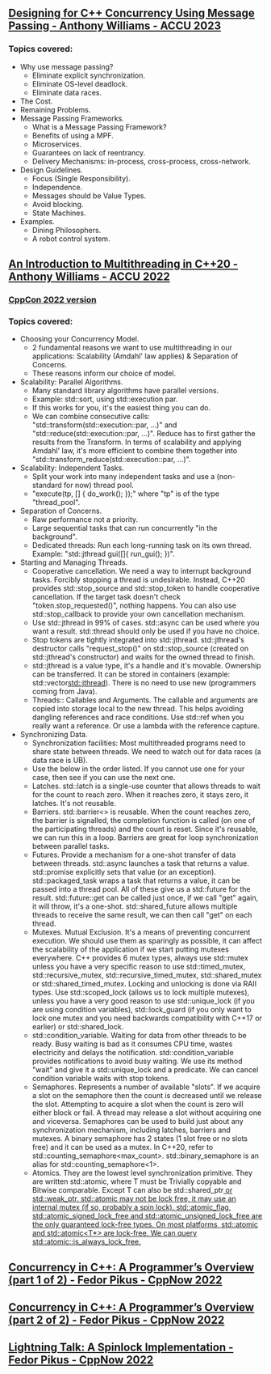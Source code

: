 ## [Designing for C++ Concurrency Using Message Passing - Anthony Williams - ACCU 2023](https://www.youtube.com/watch?v=J-z4Mf9u-Sc)
### Topics covered:
* Why use message passing?
  * Eliminate explicit synchronization.
  * Eliminate OS-level deadlock.
  * Eliminate data races.
* The Cost.
* Remaining Problems.
* Message Passing Frameworks.
  * What is a Message Passing Framework?
  * Benefits of using a MPF.
  * Microservices.
  * Guarantees on lack of reentrancy.
  * Delivery Mechanisms: in-process, cross-process, cross-network.
* Design Guidelines.
  * Focus (Single Responsibility).
  * Independence.
  * Messages should be Value Types.
  * Avoid blocking.
  * State Machines.
* Examples.
  * Dining Philosophers.
  * A robot control system.

## [An Introduction to Multithreading in C++20 - Anthony Williams - ACCU 2022](https://www.youtube.com/watch?v=3uH-2CkBlPQ)
### [CppCon 2022 version](https://www.youtube.com/watch?v=A7sVFJLJM-A)
### Topics covered:
* Choosing your Concurrency Model.
  * 2 fundamental reasons we want to use multithreading in our applications: Scalability (Amdahl' law applies) & Separation of Concerns.
  * These reasons inform our choice of model.
* Scalability: Parallel Algorithms.
  * Many standard library algorithms have parallel versions.
  * Example: std::sort, using std::execution par.
  * If this works for you, it's the easiest thing you can do.
  * We can combine consecutive calls: "std::transform(std::execution::par, ...)" and "std::reduce(std::execution::par, ...)". Reduce has to first gather the results from the Transform. In terms of scalability and applying Amdahl' law, it's more efficient to combine them together into "std::transform_reduce(std::execution::par, ...)". 
* Scalability: Independent Tasks.
  * Split your work into many independent tasks and use a (non-standard for now) thread pool.
  * "execute(tp, [] { do_work(); });" where "tp" is of the type "thread_pool".
* Separation of Concerns.
  * Raw performance not a priority.
  * Large sequential tasks that can run concurrently "in the background".
  * Dedicated threads: Run each long-running task on its own thread. Example: "std::jthread gui([]{ run_gui(); })".
* Starting and Managing Threads.
  * Cooperative cancellation. We need a way to interrupt background tasks. Forcibly stopping a thread is undesirable. Instead, C++20 provides std::stop_source and std::stop_token to handle cooperative cancellation. If the target task doesn't check "token.stop_requested()", nothing happens. You can also use std::stop_callback to provide your own cancellation mechanism.
  * Use std::jthread in 99% of cases. std::async can be used where you want a result. std::thread should only be used if you have no choice.
  * Stop tokens are tightly integrated into std::jthread. std::jthread's destructor calls "request_stop()" on std::stop_source (created on std::jthread's constructor) and waits for the owned thread to finish.
  * std::jthread is a value type, it's a handle and it's movable. Ownership can be transferred. It can be stored in containers (example: std::vector<std::jthread>). There is no need to use new (programmers coming from Java).
  * Threads:: Callables and Arguments. The callable and arguments are copied into storage local to the new thread. This helps avoiding dangling references and race conditions. Use std::ref when you really want a reference. Or use a lambda with the reference capture.
* Synchronizing Data.
  * Synchronization facilities: Most multithreaded programs need to share state between threads. We need to watch out for data races (a data race is UB).
  * Use the below in the order listed. If you cannot use one for your case, then see if you can use the next one.
  * Latches. std::latch is a single-use counter that allows threads to wait for the count to reach zero. When it reaches zero, it stays zero, it latches. It's not reusable.
  * Barriers. std::barrier<> is reusable. When the count reaches zero, the barrier is signalled, the completion function is called (on one of the participating threads) and the count is reset. Since it's reusable, we can run this in a loop. Barriers are great for loop synchronization between parallel tasks.
  * Futures. Provide a mechanism for a one-shot transfer of data between threads. std::async launches a task that returns a value. std::promise explicitly sets that value (or an exception). std::packaged_task wraps a task that returns a value, it can be passed into a thread pool. All of these give us a std::future<T> for the result. std::future<T>::get can be called just once, if we call "get" again, it will throw, it's a one-shot. std::shared_future<T> allows multiple threads to receive the same result, we can then call "get" on each thread.
  * Mutexes. Mutual Exclusion. It's a means of preventing concurrent execution. We should use them as sparingly as possible, it can affect the scalability of the application if we start putting mutexes everywhere. C++ provides 6 mutex types, always use std::mutex unless you have a very specific reason to use std::timed_mutex, std::recursive_mutex, std::recursive_timed_mutex, std::shared_mutex or std::shared_timed_mutex. Locking and unlocking is done via RAII types. Use std::scoped_lock (allows us to lock multiple mutexes), unless you have a very good reason to use std::unique_lock (if you are using condition variables), std::lock_guard (if you only want to lock one mutex and you need backwards compatibility with C++17 or earlier) or std::shared_lock.
  * std::condition_variable. Waiting for data from other threads to be ready. Busy waiting is bad as it consumes CPU time, wastes electricity and delays the notification. std::condition_variable provides notifications to avoid busy waiting. We use its method "wait" and give it a std::unique_lock and a predicate. We can cancel condition variable waits with stop tokens.
  * Semaphores. Represents a number of available "slots". If we acquire a slot on the semaphore then the count is decreased until we release the slot. Attempting to acquire a slot when the count is zero will either block or fail. A thread may release a slot without acquiring one and viceversa. Semaphores can be used to build just about any synchronization mechanism, including latches, barriers and mutexes. A binary semaphore has 2 states (1 slot free or no slots free) and it can be used as a mutex. In C++20, refer to std::counting_semaphore<max_count>. std::binary_semaphore is an alias for std::counting_semaphore<1>.
  * Atomics. They are the lowest level synchronization primitive. They are written std::atomic<T>, where T must be Trivially copyable and Bitwise comparable. Except T can also be std::shared_ptr<U> or std::weak_ptr<U>. std::atomic<T> may not be lock free, it may use an internal mutex (if so, probably a spin lock). std::atomic_flag, std::atomic_signed_lock_free and std::atomic_unsigned_lock_free are the only guaranteed lock-free types. On most platforms, std::atomic<integral-type> and std::atomic<T*> are lock-free. We can query std::atomic<T>::is_always_lock_free.

## [Concurrency in C++: A Programmer’s Overview (part 1 of 2) - Fedor Pikus - CppNow 2022](https://www.youtube.com/watch?v=ywJ4cq67-uc)

## [Concurrency in C++: A Programmer’s Overview (part 2 of 2) - Fedor Pikus - CppNow 2022](https://www.youtube.com/watch?v=R0V4xJ9HZpA)

## [Lightning Talk: A Spinlock Implementation - Fedor Pikus - CppNow 2022](https://www.youtube.com/watch?v=rmGJc9PXpuE)

